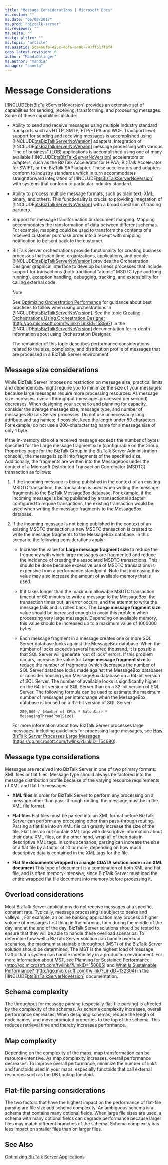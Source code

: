 ```yaml
---
title: "Message Considerations | Microsoft Docs"
ms.custom: ""
ms.date: "06/08/2017"
ms.prod: "biztalk-server"
ms.reviewer: ""
ms.suite: ""
ms.tgt_pltfrm: ""
ms.topic: "article"
ms.assetid: 5ca466fa-426c-46f6-a400-747ff51ff8f4
caps.latest.revision: 6
author: "MandiOhlinger"
ms.author: "mandia"
manager: "anneta"
---
```

# Message Considerations
[!INCLUDE[btsBizTalkServerNoVersion](../includes/btsbiztalkservernoversion-md.md)] provides an extensive set of capabilities for sending, receiving, transforming, and processing messages. Some of these capabilities include:

- Ability to send and receive messages using multiple industry standard transports such as HTTP, SMTP, FTP/FTPS  and WCF. Transport level support for sending and receiving messages is accomplished using [!INCLUDE[btsBizTalkServerNoVersion](../includes/btsbiztalkservernoversion-md.md)] adapters. Integration of [!INCLUDE[btsBizTalkServerNoVersion](../includes/btsbiztalkservernoversion-md.md)] message processing with various “line of business” (LOB) applications is accomplished using one of many available [!INCLUDE[btsBizTalkServerNoVersion](../includes/btsbiztalkservernoversion-md.md)] accelerators or adapters, such as the BizTalk Accelerator for HIPAA, BizTalk Accelerator for SWIFT, or the BizTalk SAP adapter. These accelerators and adapters conform to industry standards which in turn accommodates straightforward integration of [!INCLUDE[btsBizTalkServerNoVersion](../includes/btsbiztalkservernoversion-md.md)] with systems that conform to particular industry standard.

- Ability to process multiple message formats, such as plain text, XML, binary, and others. This functionality is crucial to providing integration of [!INCLUDE[btsBizTalkServerNoVersion](../includes/btsbiztalkservernoversion-md.md)] with a broad spectrum of trading partners.

- Support for message transformation or document mapping. Mapping accommodates the transformation of data between different schemas. For example, mapping could be used to transform the contents of a received customer purchase order into a receipt with shipping notification to be sent back to the customer.

- BizTalk Server orchestrations provide functionality for creating business processes that span time, organizations, applications, and people. [!INCLUDE[btsBizTalkServerNoVersion](../includes/btsbiztalkservernoversion-md.md)] provides the Orchestration Designer graphical interface to develop business processes that include support for transactions (both traditional “atomic” MSDTC type and long running), exception handling, debugging, tracking, and extensibility for calling external code.

  > [!NOTE]
  >  See [Optimizing Orchestration Performance](../technical-guides/optimizing-orchestration-performance.md) for guidance about best practices to follow when using orchestrations in [!INCLUDE[btsBizTalkServerNoVersion](../includes/btsbiztalkservernoversion-md.md)]. See the topic [Creating Orchestrations Using Orchestration Designer](https://go.microsoft.com/fwlink/?LinkId=158997) (<http://go.microsoft.com/fwlink/?LinkId=158997>) in the [!INCLUDE[btsBizTalkServerNoVersion](../includes/btsbiztalkservernoversion-md.md)] documentation for in-depth information about using Orchestration Designer.

  The remainder of this topic describes performance considerations related to the size, complexity, and distribution profile of messages that are processed in a BizTalk Server environment.

## Message size considerations
 While BizTalk Server imposes no restriction on message size, practical limits and dependencies might require you to minimize the size of your messages because large messages require more processing resources. As message size increases, overall throughput (messages processed per second) decreases. When designing your scenario and planning for capacity, consider the average message size, message type, and number of messages BizTalk Server processes. Do not use unnecessarily long attribute and tag names; if possible, keep the length under 50 characters. For example, do not use a 200-character tag name for a message size of only 1 byte.

 If the in-memory size of a received message exceeds the number of bytes specified for the Large message fragment size (configurable on the Group Properties page for the BizTalk Group in the BizTalk Server Administration console), the message is split into fragments of the specified size. Additionally, the fragments are written into the Messagebox under the context of a Microsoft Distributed Transaction Coordinator (MSDTC) transaction as follows:

1. If the incoming message is being published in the context of an existing MSDTC transaction, this transaction is used when writing the message fragments to the BizTalk MessageBox database. For example, if the incoming message is being published by a transactional adapter configured to require transactions, the existing transaction would be used when writing the message fragments to the MessageBox database.

2. If the incoming message is not being published in the context of an existing MSDTC transaction, a new MSDTC transaction is created to write the message fragments to the MessageBox database. In this scenario, the following considerations apply:

   -   Increase the value for **Large message fragment size** to reduce the frequency with which large messages are fragmented and reduce the incidence of creating the associated MSDTC transactions. This should be done because excessive use of MSDTC transactions is expensive from a performance standpoint. Note that increasing this value may also increase the amount of available memory that is used.

   -   If it takes longer than the maximum allowable MSDTC transaction timeout of 60 minutes to write a message to the MessageBox, the transaction times out, an error occurs, and the attempt to write the message fails and is rolled back. The **Large message fragment size** value should be increased enough to avoid this problem when processing very large messages. Depending on available memory, this value should be increased up to a maximum value of 1000000 bytes.

   -   Each message fragment in a message creates one or more SQL Server database locks against the MessageBox database. When the number of locks exceeds several hundred thousand, it is possible that SQL Server will generate “out of lock” errors. If this problem occurs, increase the value for **Large message fragment size** to reduce the number of fragments (which decreases the number of SQL Server database locks made against the MessageBox database) or consider housing your MessageBox database on a 64-bit version of SQL Server. The number of available locks is significantly higher on the 64-bit version of SQL Server than on a 32-bit version of SQL Server. The following formula can be used to estimate the maximum number of messages per interchange when the MessageBox database is housed on a 32-bit version of SQL Server:

       ```
       200,000 / (Number of CPUs * BatchSize * MessagingThreadPoolSize)
       ```

   For more information about how BizTalk Server processes large messages, including guidelines for processing large messages, see [How BizTalk Server Processes Large Messages](https://go.microsoft.com/fwlink/?LinkID=154680) (https://go.microsoft.com/fwlink/?LinkID=154680).

## Message type considerations
 Messages are received into BizTalk Server in one of two primary formats: XML files or flat files. Message type should always be factored into the message distribution profile because of the varying resource requirements of XML and flat file messages.

-   **XML files** In order for BizTalk Server to perform any processing on a message other than pass-through routing, the message must be in the XML file format.

-   **Flat files** Flat files must be parsed into an XML format before BizTalk Server can perform any processing other than pass-through routing. Parsing a flat file into an XML file can greatly increase the size of the file. Flat files do not contain XML tags with descriptive information about their data. XML files, on the other hand, wrap all of their data in descriptive XML tags. In some scenarios, parsing can increase the size of a flat file by a factor of 10 or more, depending on how much descriptive data is contained in the XML tags for the file.

-   **Flat file documents wrapped in a single CDATA section node in an XML document** This type of document is a combination of both XML and flat file, and is often memory-intensive, since BizTalk Server must load the entire wrapped flat file document into memory before processing it.

## Overload considerations
 Most BizTalk Server applications do not receive messages at a specific, constant rate. Typically, message processing is subject to peaks and valleys. , For example, an online banking application may process a higher volume of messages first thing in the morning, then during the middle of the day, and at the end of the day. BizTalk Server solutions should be tested to ensure that they will be able to handle these overload scenarios. To determine how well a BizTalk Server solution can handle overload scenarios, the maximum sustainable throughput (MST) of the BizTalk Server solution should be determined. The MST is the highest load of message traffic that a system can handle indefinitely in a production environment. For more information about MST, see [Planning for Sustained Performance](https://go.microsoft.com/fwlink/?LinkID=158065) (<http://go.microsoft.com/fwlink/?LinkID=158065>) and [What Is Sustainable Performance?](https://go.microsoft.com/fwlink/?LinkID=132304) (<http://go.microsoft.com/fwlink/?LinkID=132304>) in the [!INCLUDE[btsBizTalkServerNoVersion](../includes/btsbiztalkservernoversion-md.md)] documentation.

## Schema complexity
 The throughput for message parsing (especially flat-file parsing) is affected by the complexity of the schemas. As schema complexity increases, overall performance decreases. When designing schemas, reduce the length of node names, and move promoted properties to the top of the schema. This reduces retrieval time and thereby increases performance.

## Map complexity
 Depending on the complexity of the maps, map transformation can be resource-intensive. As map complexity increases, overall performance decreases. To improve overall performance, minimize the number of links and functoids used in your maps, especially functoids that call external resources such as the DB Lookup functoid.

## Flat-file parsing considerations
 The two factors that have the highest impact on the performance of flat-file parsing are file size and schema complexity. An ambiguous schema is a schema that contains many optional fields. When large file sizes are used, a schema with many optional fields can degrade performance because larger files may match different branches of the schema. Schema complexity has less impact on smaller files than on larger files.

## See Also
 [Optimizing BizTalk Server Applications](../technical-guides/optimizing-biztalk-server-applications.md)